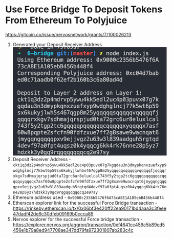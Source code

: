 # Use Force Bridge To Deposit Tokens From Ethereum To Polyjuice

https://gitcoin.co/issue/nervosnetwork/grants/7/100026213

1. Generated your Deposit Receiver Address <br /> ![](./generate.png)
2. Deposit Receiver Address - `ckt1q3dz2p4mdrvp5ywu4kk5edl2uc4p03puvx07g7kgqdau3n3dmypkqnxzuefxyp9wdghglncj77k5wt6p59sx6kukyjlwh5s467qgp8m25yqqqqqsqqqqqvqqqqqfjqqqqrxkgv7sdhmajqrspjud0ta72grc6ur8eluxlcal743f5y2tgp2tc6gqqqqpqqqqqqcqqqqqxyqqqqx7asf60w8pqpte2sfcfn90fdfzxue7ff2g8sawe9wacnqat6jmygqngqqqqpxv9ejjvgz2u63w3l839aadguh5rgtqd4devf97a0fpt4uqsz0k4yqqcg6kk4rk76nne28p5yz7hdzkk3y0gq9rqgqqqqqqcq2e97sy`
3. Ethereum address used - `0x9000c2356b5476f6A73cA8E1A105ebB456b448f4`
4. Etherscan explorer link for the successful Force Bridge transaction - https://rinkeby.etherscan.io/tx/0x06bf3e420ff22ea90171bd4aaa3c3feee47dadf42de6c30dfeb09169b0ccca89
5. Nervos explorer for the successful Force bridge transaction - https://explorer.nervos.org/aggron/transaction/0xf4641cc456c5b89ed5456e1b79a8ed947708ae347dd79fa972301807ab283c4c
